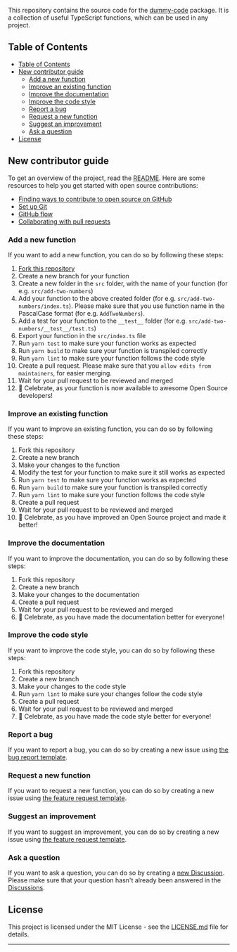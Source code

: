 This repository contains the source code for the [dummy-code](https://www.npmjs.com/package/dummy-code) package. It is a collection of useful TypeScript functions, which can be used in any project.

## Table of Contents

- [Table of Contents](#table-of-contents)
- [New contributor guide](#new-contributor-guide)
  - [Add a new function](#add-a-new-function)
  - [Improve an existing function](#improve-an-existing-function)
  - [Improve the documentation](#improve-the-documentation)
  - [Improve the code style](#improve-the-code-style)
  - [Report a bug](#report-a-bug)
  - [Request a new function](#request-a-new-function)
  - [Suggest an improvement](#suggest-an-improvement)
  - [Ask a question](#ask-a-question)
- [License](#license)

## New contributor guide

To get an overview of the project, read the [README](README.md). Here are some resources to help you get started with open source contributions:

- [Finding ways to contribute to open source on GitHub][2]
- [Set up Git][3]
- [GitHub flow][4]
- [Collaborating with pull requests][5]

### Add a new function

If you want to add a new function, you can do so by following these steps:

1. [Fork this repository][1]
2. Create a new branch for your function
3. Create a new folder in the `src` folder, with the name of your function (for e.g. `src/add-two-numbers`)
4. Add your function to the above created folder (for e.g. `src/add-two-numbers/index.ts`). Please make sure that you use function name in the PascalCase format (for e.g. `AddTwoNumbers`).
5. Add a test for your function to the `__test__` folder (for e.g. `src/add-two-numbers/__test__/test.ts`)
6. Export your function in the `src/index.ts` file
7. Run `yarn test` to make sure your function works as expected
8. Run `yarn build` to make sure your function is transpiled correctly
9. Run `yarn lint` to make sure your function follows the code style
10. Create a pull request. Please make sure that you `allow edits from maintainers`, for easier merging.
11. Wait for your pull request to be reviewed and merged
12. :partying_face: Celebrate, as your function is now available to awesome Open Source developers!

### Improve an existing function

If you want to improve an existing function, you can do so by following these steps:

1. Fork this repository
2. Create a new branch
3. Make your changes to the function
4. Modify the test for your function to make sure it still works as expected
5. Run `yarn test` to make sure your function works as expected
6. Run `yarn build` to make sure your function is transpiled correctly
7. Run `yarn lint` to make sure your function follows the code style
8. Create a pull request
9. Wait for your pull request to be reviewed and merged
10. :partying_face: Celebrate, as you have improved an Open Source project and made it better!

### Improve the documentation

If you want to improve the documentation, you can do so by following these steps:

1. Fork this repository
2. Create a new branch
3. Make your changes to the documentation
4. Create a pull request
5. Wait for your pull request to be reviewed and merged
6. :partying_face: Celebrate, as you have made the documentation better for everyone!

### Improve the code style

If you want to improve the code style, you can do so by following these steps:

1. Fork this repository
2. Create a new branch
3. Make your changes to the code style
4. Run `yarn lint` to make sure your changes follow the code style
5. Create a pull request
6. Wait for your pull request to be reviewed and merged
7. :partying_face: Celebrate, as you have made the code style better for everyone!

### Report a bug

If you want to report a bug, you can do so by creating a new issue using [the bug report template][6].

### Request a new function

If you want to request a new function, you can do so by creating a new issue using [the feature request template][7].

### Suggest an improvement

If you want to suggest an improvement, you can do so by creating a new issue using [the feature request template][7].

### Ask a question

If you want to ask a question, you can do so by creating a [new Discussion][8]. Please make sure that your question hasn't already been answered in the [Discussions][8].

## License

This project is licensed under the MIT License - see the [LICENSE.md](LICENSE.md) file for details.

---

[1]: https://docs.github.com/en/get-started/quickstart/fork-a-repo 'How to fork a GitHub repository'
[2]: https://docs.github.com/en/get-started/exploring-projects-on-github/finding-ways-to-contribute-to-open-source-on-github 'Finding ways to contribute to open source on GitHub'
[3]: https://docs.github.com/en/get-started/quickstart/set-up-git 'Set up Git'
[4]: https://docs.github.com/en/get-started/quickstart/github-flow 'GitHub flow'
[5]: https://docs.github.com/en/get-started/quickstart/collaborating-with-issues-and-pull-requests 'Collaborating with pull requests'
[6]: https://github.com/codinasion/dummy-code/issues/new?assignees=&labels=bug&template=bug.yml 'Bug report template'
[7]: https://github.com/codinasion/dummy-code/issues/new?assignees=&labels=bug&template=feature_request.yml 'Feature request template'
[8]: https://github.com/codinasion/dummy-code/discussions 'Discussions'
